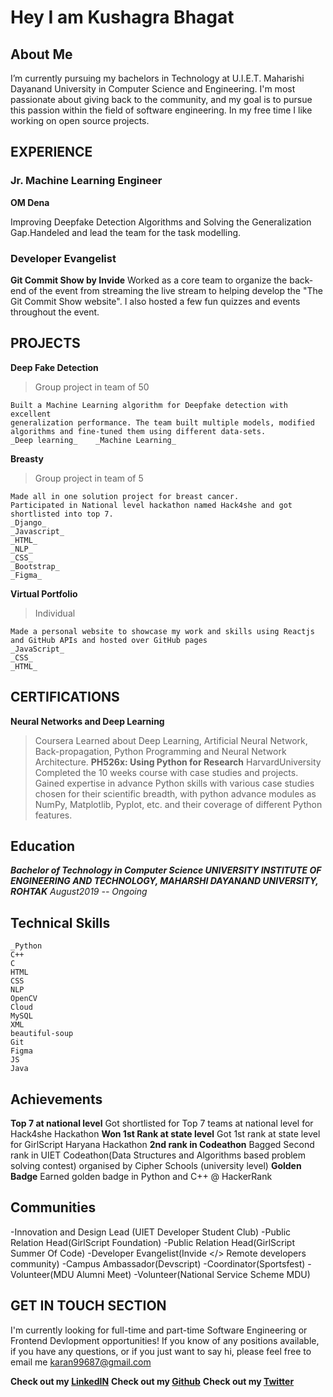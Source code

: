 # Hey I am Kushagra Bhagat

## About Me
I’m currently pursuing my bachelors in Technology at U.I.E.T. Maharishi Dayanand University in Computer Science and Engineering.
I'm most passionate about giving back to the community, and my goal is to pursue this passion within the field of software engineering.
In my free time I like working on open source projects.


## EXPERIENCE
### Jr. Machine Learning Engineer 
**OM Dena**

Improving Deepfake Detection Algorithms and Solving the Generalization Gap.Handeled and lead the team for the task modelling.

### Developer Evangelist
**Git Commit Show by Invide**
Worked as a core team to organize the back-end of the event from streaming the live stream to helping develop the "The Git Commit Show website".
I also hosted a few fun quizzes and events throughout the event.
## PROJECTS
**Deep Fake Detection** 
>Group project in team of 50

```
Built a Machine Learning algorithm for Deepfake detection with excellent
generalization performance. The team built multiple models, modified
algorithms and fine-tuned them using different data-sets.
_Deep learning_    _Machine Learning_

``` 


**Breasty** 
>Group project in team of 5

```
Made all in one solution project for breast cancer.
Participated in National level hackathon named Hack4she and got shortlisted into top 7.
_Django_
_Javascript_
_HTML_
_NLP_
_CSS_
_Bootstrap_
_Figma_
```
**Virtual Portfolio**
>Individual
```
Made a personal website to showcase my work and skills using Reactjs and GitHub APIs and hosted over GitHub pages
_JavaScript_
_CSS_
_HTML_
```

## CERTIFICATIONS
**Neural Networks and Deep Learning**
>Coursera
Learned about Deep Learning, Artificial Neural Network, Back-propagation, Python Programming and Neural Network Architecture.
**PH526x: Using Python for Research**
>HarvardUniversity
Completed the 10 weeks course with case studies and projects. Gained expertise in advance Python skills with various case studies chosen for their scientific breadth, with python advance modules as NumPy, Matplotlib, Pyplot, etc. and their coverage of different Python features.
## Education
***Bachelor of Technology in Computer Science
UNIVERSITY INSTITUTE OF ENGINEERING AND TECHNOLOGY, MAHARSHI DAYANAND UNIVERSITY, ROHTAK***
_August2019 -- Ongoing_
## Technical Skills
```
_Python
C++
C
HTML
CSS
NLP
OpenCV
Cloud
MySQL
XML
beautiful-soup
Git
Figma
JS
Java
```
## Achievements
**Top 7 at national level**
Got shortlisted for Top 7 teams at national level for Hack4she Hackathon
**Won 1st Rank at state level**
Got 1st rank at state level for GirlScript Haryana Hackathon
**2nd rank  in Codeathon**
Bagged Second rank in UIET Codeathon(Data Structures and Algorithms based problem solving contest) organised by Cipher Schools  (university level)
**Golden Badge**
Earned golden badge in Python and C++ @ HackerRank
## Communities
-Innovation and Design Lead (UIET Developer Student Club)
-Public Relation Head(GirlScript Foundation)
-Public Relation Head(GirlScript Summer Of Code)
-Developer Evangelist(Invide </> Remote developers community)
-Campus Ambassador(Devscript)
-Coordinator(Sportsfest)
-Volunteer(MDU Alumni Meet)
-Volunteer(National Service Scheme MDU)
## GET IN TOUCH SECTION
I'm currently looking for full-time and part-time Software Engineering or Frontend Devlopment opportunities! If you know of any positions available, if you have any questions, or if you just want to say hi, please feel free to email me [karan99687@gmail.com](karan99687@gmail.com)






**Check out my [LinkedIN](https://www.linkedin.com/in/kushagrabhagat/)**
**Check out my [Github](https://github.com/kushagrabhagat)**
**Check out my [Twitter](https://www.twitter.com/kushagrabhagat/)**


